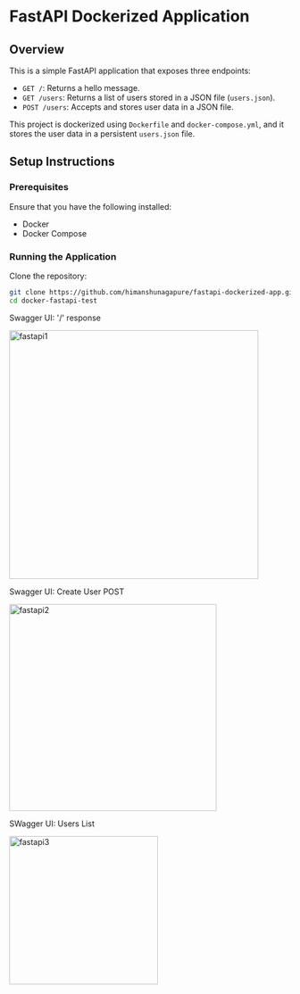 # FastAPI Dockerized Application

## Overview
This is a simple FastAPI application that exposes three endpoints:
- `GET /`: Returns a hello message.
- `GET /users`: Returns a list of users stored in a JSON file (`users.json`).
- `POST /users`: Accepts and stores user data in a JSON file.

This project is dockerized using `Dockerfile` and `docker-compose.yml`, and it stores the user data in a persistent `users.json` file.

## Setup Instructions

### Prerequisites
Ensure that you have the following installed:
- Docker
- Docker Compose

### Running the Application

Clone the repository:
   ```bash
   git clone https://github.com/himanshunagapure/fastapi-dockerized-app.git
   cd docker-fastapi-test
```

Swagger UI: '/' response 

<img width="446" alt="fastapi1" src="https://github.com/user-attachments/assets/e17c816b-6e4e-4ee5-81c1-d2a53d0b3b4e" />

Swagger UI: Create User POST

<img width="371" alt="fastapi2" src="https://github.com/user-attachments/assets/1ac45c1d-7c0c-4ca3-86f7-ffa584102d47" />

SWagger UI: Users List

<img width="266" alt="fastapi3" src="https://github.com/user-attachments/assets/750b055c-abf2-41bf-8e07-bc5f77b034da" />

